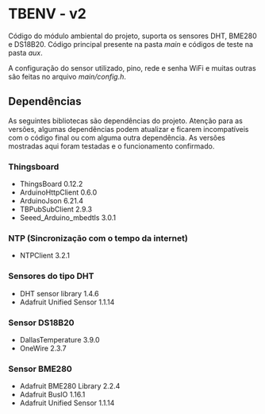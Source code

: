 # TBENV - v2

Código do módulo ambiental do projeto, suporta os sensores DHT, BME280 e DS18B20. Código principal presente na pasta _main_ e códigos de teste na pasta _aux_.

A configuração do sensor utilizado, pino, rede e senha WiFi e muitas outras são feitas no arquivo _main/config.h_.

## Dependências

As seguintes bibliotecas são dependências do projeto. Atenção para as versões, algumas dependências podem atualizar e ficarem incompatíveis com o código final ou com alguma outra dependência. As versões mostradas aqui foram testadas e o funcionamento confirmado.

### Thingsboard

- ThingsBoard 0.12.2
- ArduinoHttpClient 0.6.0
- ArduinoJson 6.21.4
- TBPubSubClient 2.9.3
- Seeed_Arduino_mbedtls 3.0.1

### NTP (Sincronização com o tempo da internet)

- NTPClient 3.2.1

### Sensores do tipo DHT

- DHT sensor library 1.4.6
- Adafruit Unified Sensor 1.1.14

### Sensor DS18B20

- DallasTemperature 3.9.0
- OneWire 2.3.7

### Sensor BME280

- Adafruit BME280 Library 2.2.4
- Adafruit BusIO 1.16.1
- Adafruit Unified Sensor 1.1.14

